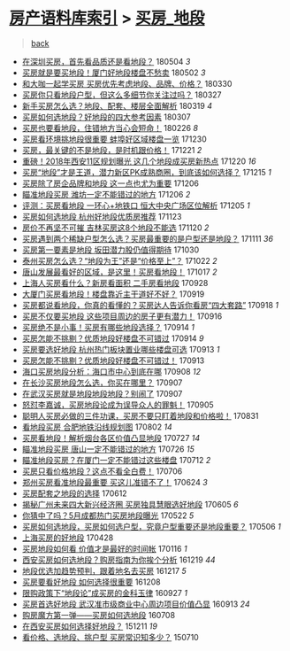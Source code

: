 [房产语料库索引](../../README.md)  > [买房_地段](买房_地段.md)
====
> [back](../README.md)

- [在深圳买房，首先看品质还是看地段？](http://jkwz.applinzi.com/ittc/7099207153741202443.html#%E5%9C%A8%E6%B7%B1%E5%9C%B3%E4%B9%B0%E6%88%BF%EF%BC%8C%E9%A6%96%E5%85%88%E7%9C%8B%E5%93%81%E8%B4%A8%E8%BF%98%E6%98%AF%E7%9C%8B%E5%9C%B0%E6%AE%B5%EF%BC%9F) 180504 *3* 
- [买房就是要买地段！厦门好地段楼盘不愁卖](http://jkwz.applinzi.com/ittc/7098444036308468746.html#%E4%B9%B0%E6%88%BF%E5%B0%B1%E6%98%AF%E8%A6%81%E4%B9%B0%E5%9C%B0%E6%AE%B5%EF%BC%81%E5%8E%A6%E9%97%A8%E5%A5%BD%E5%9C%B0%E6%AE%B5%E6%A5%BC%E7%9B%98%E4%B8%8D%E6%84%81%E5%8D%96) 180502 *3* 
- [和大咖一起学买房 买房优先考虑地段、品牌、价格？](http://jkwz.applinzi.com/ittc/7086367655324025873.html#%E5%92%8C%E5%A4%A7%E5%92%96%E4%B8%80%E8%B5%B7%E5%AD%A6%E4%B9%B0%E6%88%BF+%E4%B9%B0%E6%88%BF%E4%BC%98%E5%85%88%E8%80%83%E8%99%91%E5%9C%B0%E6%AE%B5%E3%80%81%E5%93%81%E7%89%8C%E3%80%81%E4%BB%B7%E6%A0%BC%EF%BC%9F) 180330  
- [买房你只看地段户型，但这么多细节你关注过吗？](http://jkwz.applinzi.com/ittc/7085174595898573830.html#%E4%B9%B0%E6%88%BF%E4%BD%A0%E5%8F%AA%E7%9C%8B%E5%9C%B0%E6%AE%B5%E6%88%B7%E5%9E%8B%EF%BC%8C%E4%BD%86%E8%BF%99%E4%B9%88%E5%A4%9A%E7%BB%86%E8%8A%82%E4%BD%A0%E5%85%B3%E6%B3%A8%E8%BF%87%E5%90%97%EF%BC%9F) 180327  
- [新手买房怎么选？地段、配套、楼层全面解析](http://jkwz.applinzi.com/ittc/7082130981442290695.html#%E6%96%B0%E6%89%8B%E4%B9%B0%E6%88%BF%E6%80%8E%E4%B9%88%E9%80%89%EF%BC%9F%E5%9C%B0%E6%AE%B5%E3%80%81%E9%85%8D%E5%A5%97%E3%80%81%E6%A5%BC%E5%B1%82%E5%85%A8%E9%9D%A2%E8%A7%A3%E6%9E%90) 180319 *4* 
- [买房如何选地段？好地段的四大参考因素](http://jkwz.applinzi.com/ittc/7077684057435800593.html#%E4%B9%B0%E6%88%BF%E5%A6%82%E4%BD%95%E9%80%89%E5%9C%B0%E6%AE%B5%EF%BC%9F%E5%A5%BD%E5%9C%B0%E6%AE%B5%E7%9A%84%E5%9B%9B%E5%A4%A7%E5%8F%82%E8%80%83%E5%9B%A0%E7%B4%A0) 180307  
- [买房也要看地段，住错地方当心会短命！](http://jkwz.applinzi.com/ittc/7074321453157975050.html#%E4%B9%B0%E6%88%BF%E4%B9%9F%E8%A6%81%E7%9C%8B%E5%9C%B0%E6%AE%B5%EF%BC%8C%E4%BD%8F%E9%94%99%E5%9C%B0%E6%96%B9%E5%BD%93%E5%BF%83%E4%BC%9A%E7%9F%AD%E5%91%BD%EF%BC%81) 180226 *8* 
- [买房看环境挑地段很重要 蚌埠好区域楼盘一览](http://jkwz.applinzi.com/ittc/7052758898593760272.html#%E4%B9%B0%E6%88%BF%E7%9C%8B%E7%8E%AF%E5%A2%83%E6%8C%91%E5%9C%B0%E6%AE%B5%E5%BE%88%E9%87%8D%E8%A6%81+%E8%9A%8C%E5%9F%A0%E5%A5%BD%E5%8C%BA%E5%9F%9F%E6%A5%BC%E7%9B%98%E4%B8%80%E8%A7%88) 171230  
- [买房，最关键的不是地段，是时机跟价格！](http://jkwz.applinzi.com/ittc/7049332279980065808.html#%E4%B9%B0%E6%88%BF%EF%BC%8C%E6%9C%80%E5%85%B3%E9%94%AE%E7%9A%84%E4%B8%8D%E6%98%AF%E5%9C%B0%E6%AE%B5%EF%BC%8C%E6%98%AF%E6%97%B6%E6%9C%BA%E8%B7%9F%E4%BB%B7%E6%A0%BC%EF%BC%81) 171221 *2* 
- [重磅！2018年西安11区规划曝光 这几个地段成买房新热点](http://jkwz.applinzi.com/ittc/7049102403301803025.html#%E9%87%8D%E7%A3%85%EF%BC%812018%E5%B9%B4%E8%A5%BF%E5%AE%8911%E5%8C%BA%E8%A7%84%E5%88%92%E6%9B%9D%E5%85%89+%E8%BF%99%E5%87%A0%E4%B8%AA%E5%9C%B0%E6%AE%B5%E6%88%90%E4%B9%B0%E6%88%BF%E6%96%B0%E7%83%AD%E7%82%B9) 171220 *16* 
- [买房“地段”才是王道，潜力新区PK成熟商圈，到底该如何选择？](http://jkwz.applinzi.com/ittc/7047345793445397520.html#%E4%B9%B0%E6%88%BF%E2%80%9C%E5%9C%B0%E6%AE%B5%E2%80%9D%E6%89%8D%E6%98%AF%E7%8E%8B%E9%81%93%EF%BC%8C%E6%BD%9C%E5%8A%9B%E6%96%B0%E5%8C%BAPK%E6%88%90%E7%86%9F%E5%95%86%E5%9C%88%EF%BC%8C%E5%88%B0%E5%BA%95%E8%AF%A5%E5%A6%82%E4%BD%95%E9%80%89%E6%8B%A9%EF%BC%9F) 171215 *1* 
- [买房除了房企品牌和地段 这一点也尤为重要](http://jkwz.applinzi.com/ittc/7043982186837967888.html#%E4%B9%B0%E6%88%BF%E9%99%A4%E4%BA%86%E6%88%BF%E4%BC%81%E5%93%81%E7%89%8C%E5%92%8C%E5%9C%B0%E6%AE%B5+%E8%BF%99%E4%B8%80%E7%82%B9%E4%B9%9F%E5%B0%A4%E4%B8%BA%E9%87%8D%E8%A6%81) 171206  
- [瞄准地段买房 潍坊一定不能错过的地方](http://jkwz.applinzi.com/ittc/7043759877317461009.html#%E7%9E%84%E5%87%86%E5%9C%B0%E6%AE%B5%E4%B9%B0%E6%88%BF+%E6%BD%8D%E5%9D%8A%E4%B8%80%E5%AE%9A%E4%B8%8D%E8%83%BD%E9%94%99%E8%BF%87%E7%9A%84%E5%9C%B0%E6%96%B9) 171206 *2* 
- [评测：买房看地段 一环心+地铁口 恒大中央广场区位解析](http://jkwz.applinzi.com/ittc/7043629725581313040.html#%E8%AF%84%E6%B5%8B%EF%BC%9A%E4%B9%B0%E6%88%BF%E7%9C%8B%E5%9C%B0%E6%AE%B5+%E4%B8%80%E7%8E%AF%E5%BF%83%2B%E5%9C%B0%E9%93%81%E5%8F%A3+%E6%81%92%E5%A4%A7%E4%B8%AD%E5%A4%AE%E5%B9%BF%E5%9C%BA%E5%8C%BA%E4%BD%8D%E8%A7%A3%E6%9E%90) 171205 *1* 
- [买房如何选地段 杭州好地段优质房推荐](http://jkwz.applinzi.com/ittc/7039192663729898513.html#%E4%B9%B0%E6%88%BF%E5%A6%82%E4%BD%95%E9%80%89%E5%9C%B0%E6%AE%B5+%E6%9D%AD%E5%B7%9E%E5%A5%BD%E5%9C%B0%E6%AE%B5%E4%BC%98%E8%B4%A8%E6%88%BF%E6%8E%A8%E8%8D%90) 171123  
- [房价不再坚不可摧 吉林买房这8个地段不能选](http://jkwz.applinzi.com/ittc/7037952383450088464.html#%E6%88%BF%E4%BB%B7%E4%B8%8D%E5%86%8D%E5%9D%9A%E4%B8%8D%E5%8F%AF%E6%91%A7+%E5%90%89%E6%9E%97%E4%B9%B0%E6%88%BF%E8%BF%998%E4%B8%AA%E5%9C%B0%E6%AE%B5%E4%B8%8D%E8%83%BD%E9%80%89) 171120 *2* 
- [买房遇到两个稀缺户型怎么选？买房最重要的是户型还是地段？](http://jkwz.applinzi.com/ittc/7034833407144625168.html#%E4%B9%B0%E6%88%BF%E9%81%87%E5%88%B0%E4%B8%A4%E4%B8%AA%E7%A8%80%E7%BC%BA%E6%88%B7%E5%9E%8B%E6%80%8E%E4%B9%88%E9%80%89%EF%BC%9F%E4%B9%B0%E6%88%BF%E6%9C%80%E9%87%8D%E8%A6%81%E7%9A%84%E6%98%AF%E6%88%B7%E5%9E%8B%E8%BF%98%E6%98%AF%E5%9C%B0%E6%AE%B5%EF%BC%9F) 171111 *36* 
- [买房第一要素是地段 坂田潜力股仍值得期待](http://jkwz.applinzi.com/ittc/7030270959955739664.html#%E4%B9%B0%E6%88%BF%E7%AC%AC%E4%B8%80%E8%A6%81%E7%B4%A0%E6%98%AF%E5%9C%B0%E6%AE%B5+%E5%9D%82%E7%94%B0%E6%BD%9C%E5%8A%9B%E8%82%A1%E4%BB%8D%E5%80%BC%E5%BE%97%E6%9C%9F%E5%BE%85) 171030  
- [泰州买房怎么选？“地段为王”还是“价格至上”？](http://jkwz.applinzi.com/ittc/7027179499907712016.html#%E6%B3%B0%E5%B7%9E%E4%B9%B0%E6%88%BF%E6%80%8E%E4%B9%88%E9%80%89%EF%BC%9F%E2%80%9C%E5%9C%B0%E6%AE%B5%E4%B8%BA%E7%8E%8B%E2%80%9D%E8%BF%98%E6%98%AF%E2%80%9C%E4%BB%B7%E6%A0%BC%E8%87%B3%E4%B8%8A%E2%80%9D%EF%BC%9F) 171022 *2* 
- [唐山发展最看好的区域，是这里！买房看地段！](http://jkwz.applinzi.com/ittc/7025397574138332177.html#%E5%94%90%E5%B1%B1%E5%8F%91%E5%B1%95%E6%9C%80%E7%9C%8B%E5%A5%BD%E7%9A%84%E5%8C%BA%E5%9F%9F%EF%BC%8C%E6%98%AF%E8%BF%99%E9%87%8C%EF%BC%81%E4%B9%B0%E6%88%BF%E7%9C%8B%E5%9C%B0%E6%AE%B5%EF%BC%81) 171017 *2* 
- [上海人买房看什么？新房看面积 二手房看地段](http://jkwz.applinzi.com/ittc/7018252795264893968.html#%E4%B8%8A%E6%B5%B7%E4%BA%BA%E4%B9%B0%E6%88%BF%E7%9C%8B%E4%BB%80%E4%B9%88%EF%BC%9F%E6%96%B0%E6%88%BF%E7%9C%8B%E9%9D%A2%E7%A7%AF+%E4%BA%8C%E6%89%8B%E6%88%BF%E7%9C%8B%E5%9C%B0%E6%AE%B5) 170928  
- [大厦门买房看地段！楼盘靠近主干道好不好？](http://jkwz.applinzi.com/ittc/7014800963788080144.html#%E5%A4%A7%E5%8E%A6%E9%97%A8%E4%B9%B0%E6%88%BF%E7%9C%8B%E5%9C%B0%E6%AE%B5%EF%BC%81%E6%A5%BC%E7%9B%98%E9%9D%A0%E8%BF%91%E4%B8%BB%E5%B9%B2%E9%81%93%E5%A5%BD%E4%B8%8D%E5%A5%BD%EF%BC%9F) 170919  
- [买房都说看地段，你真的看懂的？买房达人告诉你看房“四大套路”](http://jkwz.applinzi.com/ittc/7014737394514002961.html#%E4%B9%B0%E6%88%BF%E9%83%BD%E8%AF%B4%E7%9C%8B%E5%9C%B0%E6%AE%B5%EF%BC%8C%E4%BD%A0%E7%9C%9F%E7%9A%84%E7%9C%8B%E6%87%82%E7%9A%84%EF%BC%9F%E4%B9%B0%E6%88%BF%E8%BE%BE%E4%BA%BA%E5%91%8A%E8%AF%89%E4%BD%A0%E7%9C%8B%E6%88%BF%E2%80%9C%E5%9B%9B%E5%A4%A7%E5%A5%97%E8%B7%AF%E2%80%9D) 170918 *1* 
- [买房不仅要买地段 这些项目周边的房子更有潜力！](http://jkwz.applinzi.com/ittc/7013102955639866384.html#%E4%B9%B0%E6%88%BF%E4%B8%8D%E4%BB%85%E8%A6%81%E4%B9%B0%E5%9C%B0%E6%AE%B5+%E8%BF%99%E4%BA%9B%E9%A1%B9%E7%9B%AE%E5%91%A8%E8%BE%B9%E7%9A%84%E6%88%BF%E5%AD%90%E6%9B%B4%E6%9C%89%E6%BD%9C%E5%8A%9B%EF%BC%81) 170916  
- [买房绝不是小事！买房有哪些地段选择？](http://jkwz.applinzi.com/ittc/7013160657451746321.html#%E4%B9%B0%E6%88%BF%E7%BB%9D%E4%B8%8D%E6%98%AF%E5%B0%8F%E4%BA%8B%EF%BC%81%E4%B9%B0%E6%88%BF%E6%9C%89%E5%93%AA%E4%BA%9B%E5%9C%B0%E6%AE%B5%E9%80%89%E6%8B%A9%EF%BC%9F) 170914 *1* 
- [买房怎能不挑剔？优质地段好楼盘不可错过](http://jkwz.applinzi.com/ittc/7013085618903712784.html#%E4%B9%B0%E6%88%BF%E6%80%8E%E8%83%BD%E4%B8%8D%E6%8C%91%E5%89%94%EF%BC%9F%E4%BC%98%E8%B4%A8%E5%9C%B0%E6%AE%B5%E5%A5%BD%E6%A5%BC%E7%9B%98%E4%B8%8D%E5%8F%AF%E9%94%99%E8%BF%87) 170914 *9* 
- [买房要选好地段 杭州热门板块置业哪些楼盘可选](http://jkwz.applinzi.com/ittc/7012851101370680336.html#%E4%B9%B0%E6%88%BF%E8%A6%81%E9%80%89%E5%A5%BD%E5%9C%B0%E6%AE%B5%C2%A0%E6%9D%AD%E5%B7%9E%E7%83%AD%E9%97%A8%E6%9D%BF%E5%9D%97%E7%BD%AE%E4%B8%9A%E5%93%AA%E4%BA%9B%E6%A5%BC%E7%9B%98%E5%8F%AF%E9%80%89) 170913 *1* 
- [买房怎能不挑剔？优质地段好楼盘不可错过！](http://jkwz.applinzi.com/ittc/7012840882116756240.html#%E4%B9%B0%E6%88%BF%E6%80%8E%E8%83%BD%E4%B8%8D%E6%8C%91%E5%89%94%EF%BC%9F%E4%BC%98%E8%B4%A8%E5%9C%B0%E6%AE%B5%E5%A5%BD%E6%A5%BC%E7%9B%98%E4%B8%8D%E5%8F%AF%E9%94%99%E8%BF%87%EF%BC%81) 170913  
- [海口买房地段分析：海口市中心到底在哪](http://jkwz.applinzi.com/ittc/7010952191366661137.html#%E6%B5%B7%E5%8F%A3%E4%B9%B0%E6%88%BF%E5%9C%B0%E6%AE%B5%E5%88%86%E6%9E%90%EF%BC%9A%E6%B5%B7%E5%8F%A3%E5%B8%82%E4%B8%AD%E5%BF%83%E5%88%B0%E5%BA%95%E5%9C%A8%E5%93%AA) 170908 *12* 
- [在长沙买房地段怎么选，你买在哪里？](http://jkwz.applinzi.com/ittc/7010614054736102417.html#%E5%9C%A8%E9%95%BF%E6%B2%99%E4%B9%B0%E6%88%BF%E5%9C%B0%E6%AE%B5%E6%80%8E%E4%B9%88%E9%80%89%EF%BC%8C%E4%BD%A0%E4%B9%B0%E5%9C%A8%E5%93%AA%E9%87%8C%EF%BC%9F) 170907  
- [在武汉买房就是地段地段地段？别闹了](http://jkwz.applinzi.com/ittc/7010498089574728721.html#%E5%9C%A8%E6%AD%A6%E6%B1%89%E4%B9%B0%E6%88%BF%E5%B0%B1%E6%98%AF%E5%9C%B0%E6%AE%B5%E5%9C%B0%E6%AE%B5%E5%9C%B0%E6%AE%B5%EF%BC%9F%E5%88%AB%E9%97%B9%E4%BA%86) 170907  
- [怒怼李嘉诚，买房地段论成为误导众人的罪魁！](http://jkwz.applinzi.com/ittc/7009751251804488721.html#%E6%80%92%E6%80%BC%E6%9D%8E%E5%98%89%E8%AF%9A%EF%BC%8C%E4%B9%B0%E6%88%BF%E5%9C%B0%E6%AE%B5%E8%AE%BA%E6%88%90%E4%B8%BA%E8%AF%AF%E5%AF%BC%E4%BC%97%E4%BA%BA%E7%9A%84%E7%BD%AA%E9%AD%81%EF%BC%81) 170905  
- [聪明人买房必做的三件功课，买房不要只盯着地段和价格啦！](http://jkwz.applinzi.com/ittc/7008019489399243792.html#%E8%81%AA%E6%98%8E%E4%BA%BA%E4%B9%B0%E6%88%BF%E5%BF%85%E5%81%9A%E7%9A%84%E4%B8%89%E4%BB%B6%E5%8A%9F%E8%AF%BE%EF%BC%8C%E4%B9%B0%E6%88%BF%E4%B8%8D%E8%A6%81%E5%8F%AA%E7%9B%AF%E7%9D%80%E5%9C%B0%E6%AE%B5%E5%92%8C%E4%BB%B7%E6%A0%BC%E5%95%A6%EF%BC%81) 170831  
- [看地段买房 合肥地铁沿线规划图](http://jkwz.applinzi.com/ittc/6997254977075282960.html#%E7%9C%8B%E5%9C%B0%E6%AE%B5%E4%B9%B0%E6%88%BF+%E5%90%88%E8%82%A5%E5%9C%B0%E9%93%81%E6%B2%BF%E7%BA%BF%E8%A7%84%E5%88%92%E5%9B%BE) 170802 *14* 
- [买房看地段！解析烟台各区价值凸显地段](http://jkwz.applinzi.com/ittc/6994923816869168145.html#%E4%B9%B0%E6%88%BF%E7%9C%8B%E5%9C%B0%E6%AE%B5%EF%BC%81%E8%A7%A3%E6%9E%90%E7%83%9F%E5%8F%B0%E5%90%84%E5%8C%BA%E4%BB%B7%E5%80%BC%E5%87%B8%E6%98%BE%E5%9C%B0%E6%AE%B5) 170727 *14* 
- [瞄准地段买房 唐山一定不能错过的地方](http://jkwz.applinzi.com/ittc/6994618311873397777.html#%E7%9E%84%E5%87%86%E5%9C%B0%E6%AE%B5%E4%B9%B0%E6%88%BF+%E5%94%90%E5%B1%B1%E4%B8%80%E5%AE%9A%E4%B8%8D%E8%83%BD%E9%94%99%E8%BF%87%E7%9A%84%E5%9C%B0%E6%96%B9) 170726 *15* 
- [瞄准地段买房？在厦门一定不能错过这些楼盘](http://jkwz.applinzi.com/ittc/6989436452700947473.html#%E7%9E%84%E5%87%86%E5%9C%B0%E6%AE%B5%E4%B9%B0%E6%88%BF%EF%BC%9F%E5%9C%A8%E5%8E%A6%E9%97%A8%E4%B8%80%E5%AE%9A%E4%B8%8D%E8%83%BD%E9%94%99%E8%BF%87%E8%BF%99%E4%BA%9B%E6%A5%BC%E7%9B%98) 170712 *2* 
- [买房只看价格地段？这点不看全白费！](http://jkwz.applinzi.com/ittc/6987218692881253380.html#%E4%B9%B0%E6%88%BF%E5%8F%AA%E7%9C%8B%E4%BB%B7%E6%A0%BC%E5%9C%B0%E6%AE%B5%EF%BC%9F%E8%BF%99%E7%82%B9%E4%B8%8D%E7%9C%8B%E5%85%A8%E7%99%BD%E8%B4%B9%EF%BC%81) 170706  
- [郑州买房看准地段最重要 买这儿准错不了！](http://jkwz.applinzi.com/ittc/6982577885800825860.html#%E9%83%91%E5%B7%9E%E4%B9%B0%E6%88%BF%E7%9C%8B%E5%87%86%E5%9C%B0%E6%AE%B5%E6%9C%80%E9%87%8D%E8%A6%81+%E4%B9%B0%E8%BF%99%E5%84%BF%E5%87%86%E9%94%99%E4%B8%8D%E4%BA%86%EF%BC%81) 170624 *3* 
- [买房配套之地段的选择](http://jkwz.applinzi.com/ittc/6978240615228638213.html#%E4%B9%B0%E6%88%BF%E9%85%8D%E5%A5%97%E4%B9%8B%E5%9C%B0%E6%AE%B5%E7%9A%84%E9%80%89%E6%8B%A9) 170612  
- [揭秘广州未来四大新兴经济圈 买房独具慧眼选好地段](http://jkwz.applinzi.com/ittc/6975720221904995332.html#%E6%8F%AD%E7%A7%98%E5%B9%BF%E5%B7%9E%E6%9C%AA%E6%9D%A5%E5%9B%9B%E5%A4%A7%E6%96%B0%E5%85%B4%E7%BB%8F%E6%B5%8E%E5%9C%88+%E4%B9%B0%E6%88%BF%E7%8B%AC%E5%85%B7%E6%85%A7%E7%9C%BC%E9%80%89%E5%A5%BD%E5%9C%B0%E6%AE%B5) 170605 *6* 
- [你猜中了吗？5月成都热门买房地段曝光](http://jkwz.applinzi.com/ittc/6970437543865615364.html#%E4%BD%A0%E7%8C%9C%E4%B8%AD%E4%BA%86%E5%90%97%EF%BC%9F5%E6%9C%88%E6%88%90%E9%83%BD%E7%83%AD%E9%97%A8%E4%B9%B0%E6%88%BF%E5%9C%B0%E6%AE%B5%E6%9B%9D%E5%85%89) 170522 *5* 
- [买房如何选地段，买房如何选户型，究竟户型重要还是地段重要？](http://jkwz.applinzi.com/ittc/6964465585919362052.html#%E4%B9%B0%E6%88%BF%E5%A6%82%E4%BD%95%E9%80%89%E5%9C%B0%E6%AE%B5%EF%BC%8C%E4%B9%B0%E6%88%BF%E5%A6%82%E4%BD%95%E9%80%89%E6%88%B7%E5%9E%8B%EF%BC%8C%E7%A9%B6%E7%AB%9F%E6%88%B7%E5%9E%8B%E9%87%8D%E8%A6%81%E8%BF%98%E6%98%AF%E5%9C%B0%E6%AE%B5%E9%87%8D%E8%A6%81%EF%BC%9F) 170506 *1* 
- [上海买房的好地段](http://jkwz.applinzi.com/ittc/6961532399493055492.html#%E4%B8%8A%E6%B5%B7%E4%B9%B0%E6%88%BF%E7%9A%84%E5%A5%BD%E5%9C%B0%E6%AE%B5) 170428  
- [买房地段如何看  价值才是最好的时间帐](http://jkwz.applinzi.com/ittc/6923794618977354757.html#%E4%B9%B0%E6%88%BF%E5%9C%B0%E6%AE%B5%E5%A6%82%E4%BD%95%E7%9C%8B++%E4%BB%B7%E5%80%BC%E6%89%8D%E6%98%AF%E6%9C%80%E5%A5%BD%E7%9A%84%E6%97%B6%E9%97%B4%E5%B8%90) 170116 *1* 
- [西安买房如何选地段？购房指南为你挨个分析](http://jkwz.applinzi.com/ittc/6913491679301862405.html#%E8%A5%BF%E5%AE%89%E4%B9%B0%E6%88%BF%E5%A6%82%E4%BD%95%E9%80%89%E5%9C%B0%E6%AE%B5%EF%BC%9F%E8%B4%AD%E6%88%BF%E6%8C%87%E5%8D%97%E4%B8%BA%E4%BD%A0%E6%8C%A8%E4%B8%AA%E5%88%86%E6%9E%90) 161219 *44* 
- [地段优选加趋势预判，跟着地名去买房](http://jkwz.applinzi.com/ittc/6912556106303144965.html#%E5%9C%B0%E6%AE%B5%E4%BC%98%E9%80%89%E5%8A%A0%E8%B6%8B%E5%8A%BF%E9%A2%84%E5%88%A4%EF%BC%8C%E8%B7%9F%E7%9D%80%E5%9C%B0%E5%90%8D%E5%8E%BB%E4%B9%B0%E6%88%BF) 161217 *5* 
- [买房要看好地段 如何选择很重要](http://jkwz.applinzi.com/ittc/6909316473222071301.html#%E4%B9%B0%E6%88%BF%E8%A6%81%E7%9C%8B%E5%A5%BD%E5%9C%B0%E6%AE%B5+%E5%A6%82%E4%BD%95%E9%80%89%E6%8B%A9%E5%BE%88%E9%87%8D%E8%A6%81) 161208  
- [限购政策下“地段论”成买房的金科玉律](http://jkwz.applinzi.com/ittc/6882460912249734148.html#%E9%99%90%E8%B4%AD%E6%94%BF%E7%AD%96%E4%B8%8B%E2%80%9C%E5%9C%B0%E6%AE%B5%E8%AE%BA%E2%80%9D%E6%88%90%E4%B9%B0%E6%88%BF%E7%9A%84%E9%87%91%E7%A7%91%E7%8E%89%E5%BE%8B) 160927 *1* 
- [买房首选好地段 武汉准市级商业中心周边项目价值凸显](http://jkwz.applinzi.com/ittc/6877284698631439365.html#%E4%B9%B0%E6%88%BF%E9%A6%96%E9%80%89%E5%A5%BD%E5%9C%B0%E6%AE%B5+%E6%AD%A6%E6%B1%89%E5%87%86%E5%B8%82%E7%BA%A7%E5%95%86%E4%B8%9A%E4%B8%AD%E5%BF%83%E5%91%A8%E8%BE%B9%E9%A1%B9%E7%9B%AE%E4%BB%B7%E5%80%BC%E5%87%B8%E6%98%BE) 160913 *24* 
- [购房魔方第一弹——买房如何选地段](http://jkwz.applinzi.com/ittc/6852521548677907460.html#%E8%B4%AD%E6%88%BF%E9%AD%94%E6%96%B9%E7%AC%AC%E4%B8%80%E5%BC%B9%E2%80%94%E2%80%94%E4%B9%B0%E6%88%BF%E5%A6%82%E4%BD%95%E9%80%89%E5%9C%B0%E6%AE%B5) 160708  
- [在西安买房如何选择好地段？](http://jkwz.applinzi.com/ittc/6774555971024339972.html#%E5%9C%A8%E8%A5%BF%E5%AE%89%E4%B9%B0%E6%88%BF%E5%A6%82%E4%BD%95%E9%80%89%E6%8B%A9%E5%A5%BD%E5%9C%B0%E6%AE%B5%EF%BC%9F) 151211 *19* 
- [看价格、选地段、挑户型 买房常识知多少？](http://jkwz.applinzi.com/ittc/547650615032304249.html#%E7%9C%8B%E4%BB%B7%E6%A0%BC%E3%80%81%E9%80%89%E5%9C%B0%E6%AE%B5%E3%80%81%E6%8C%91%E6%88%B7%E5%9E%8B+%E4%B9%B0%E6%88%BF%E5%B8%B8%E8%AF%86%E7%9F%A5%E5%A4%9A%E5%B0%91%EF%BC%9F) 150710  
